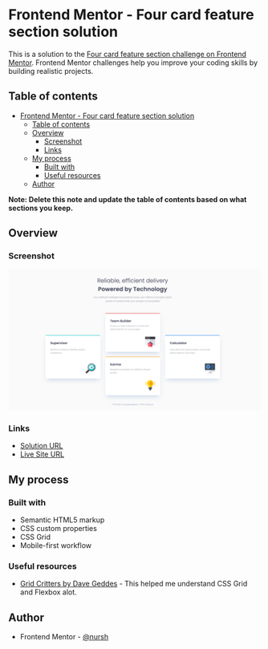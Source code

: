 # Frontend Mentor - Four card feature section solution

This is a solution to the [Four card feature section challenge on Frontend Mentor](https://www.frontendmentor.io/challenges/four-card-feature-section-weK1eFYK). Frontend Mentor challenges help you improve your coding skills by building realistic projects. 

## Table of contents

- [Frontend Mentor - Four card feature section solution](#frontend-mentor---four-card-feature-section-solution)
  - [Table of contents](#table-of-contents)
  - [Overview](#overview)
    - [Screenshot](#screenshot)
    - [Links](#links)
  - [My process](#my-process)
    - [Built with](#built-with)
    - [Useful resources](#useful-resources)
  - [Author](#author)

**Note: Delete this note and update the table of contents based on what sections you keep.**

## Overview

### Screenshot

![Solution Screenshot](./images//screenshot.png)

### Links

- [Solution URL](https://github.com/nursh/FM-Four-Card-Feature-Section)
- [Live Site URL](nursh.github.io/FM-Four-Card-Feature-Section/)

## My process

### Built with

- Semantic HTML5 markup
- CSS custom properties
- CSS Grid
- Mobile-first workflow


### Useful resources

- [Grid Critters by Dave Geddes](https://gridcritters.com/) - This helped me understand CSS Grid and Flexbox alot.


## Author

- Frontend Mentor - [@nursh](https://www.frontendmentor.io/profile/nursh)

